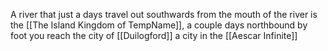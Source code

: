 A river that just a days travel out southwards from the mouth of the river is the [[The Island Kingdom of TempName]], a couple days northbound by foot you reach the city of [[Duilogford]] a city in the [[Aescar Infinite]]
